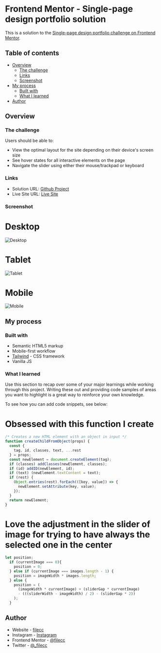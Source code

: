 # Frontend Mentor - Single-page design portfolio solution

This is a solution to the [Single-page design portfolio challenge on Frontend Mentor](https://www.frontendmentor.io/challenges/singlepage-design-portfolio-2MMhyhfKVo).

## Table of contents

- [Overview](#overview)
  - [The challenge](#the-challenge)
  - [Links](#links)
  - [Screenshot](#screenshot)
- [My process](#my-process)
  - [Built with](#built-with)
  - [What I learned](#what-i-learned)
- [Author](#author)



## Overview

### The challenge

Users should be able to:

- View the optimal layout for the site depending on their device's screen size
- See hover states for all interactive elements on the page
- Navigate the slider using either their mouse/trackpad or keyboard

### Links

- Solution URL: [Github Project](https://github.com/filecc/FM-Single-page-design-portfolio)
- Live Site URL: [Live Site](https://filecc.github.io/FM-Single-page-design-portfolio/)

### Screenshot

# Desktop
![Desktop](./screenshots/desktop.png)

# Tablet
![Tablet](./screenshots/desktop.png)

# Mobile
![Mobile](./screenshots/mobile.png.png)


## My process

### Built with

- Semantic HTML5 markup
- Mobile-first workflow
- [Tailwind](https://tailwindcss.org/) - CSS framework
- Vanilla JS


### What I learned

Use this section to recap over some of your major learnings while working through this project. Writing these out and providing code samples of areas you want to highlight is a great way to reinforce your own knowledge.

To see how you can add code snippets, see below:

# Obsessed with this function I create

```js
/* Creates a new HTML element with an object in input */
function createChildFromObject(props) {
  const {
    tag, id, classes, text, ...rest
  } = props;
  const newElement = document.createElement(tag);
  if (classes) addClasses(newElement, classes);
  if (id) addID(newElement, id);
  if (text) (newElement.textContent = text);
  if (rest) {
    Object.entries(rest).forEach(([key, value]) => {
      newElement.setAttribute(key, value);
    });
  }
  return newElement;
}

```

# Love the adjustment in the slider of image for trying to have always the selected one in the center

```js
let position;
  if (currentImage === 0){
    position = 0;
  } else if (currentImage === images.length - 1) {
    position = imageWidth * images.length;
  } else {
    position = (
      (imageWidth * currentImage) + (sliderGap * currentImage)
      - (((sliderWidth - imageWidth) / 2) - (sliderGap * 2))
    );
  }
```

## Author

- Website - [filecc](https://www.filecc.dev)
- Instagram - [Instagram](https://www.instagram.com/filecc)
- Frontend Mentor - [@filecc](https://www.frontendmentor.io/profile/filecc)
- Twitter - [@_filecc](https://www.twitter.com/_filecc)

